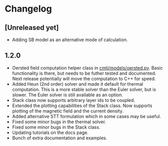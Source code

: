 # Changelog

## [Unreleased yet]

- Adding SB model as an alternative mode of calculation.

## 1.2.0

- Oersted field computation helper class in [cmtj/models/oersted.py](cmtj/models/oersted.py). Basic functionality is there, but needs to be futher tested and documented. Next release potentially will move the computation to C++ for speed.
- Added Heun (2nd order) solver and made it default for thermal computation. This is a more stable solver than the Euler solver, but is slower. The Euler solver is still available as an option.
- Stack class now supports arbitrary layer ids to be coupled.
- Extended the plotting capabilities of the Stack class. Now supports plotting of the magnetic field and the current density.
- Added alternative STT formulation which in some cases may be useful.
- Fixed some minor bugs in the thermal solver.
- Fixed some minor bugs in the Stack class.
- Updating tutorials on the docs page.
- Bunch of extra documentation and examples.
